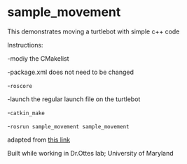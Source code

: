 # sample_movement

This demonstrates moving a turtlebot with simple c++ code

Instructions:

-modiy the CMakelist

-package.xml does not need to be changed

-```roscore```

-launch the regular launch file on the turtlebot

-```catkin_make```

-```rosrun sample_movement sample_movement```



adapted from [this link](https://github.com/demulab/move)

Built while working in Dr.Ottes lab; University of Maryland
